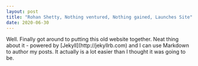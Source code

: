 ```yaml
---
layout: post
title: "Rohan Shetty, Nothing ventured, Nothing gained, Launches Site"
date: 2020-06-30
---
```

<div>
Well. Finally got around to putting this old website together. Neat thing about it - powered by [Jekyll](http://jekyllrb.com) and I can use Markdown to author my posts. It actually is a lot easier than I thought it was going to be.
<div>
